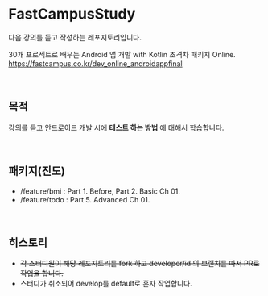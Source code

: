 # FastCampusStudy

다음 강의를 듣고 작성하는 레포지토리입니다.

30개 프로젝트로 배우는 Android 앱 개발 with Kotlin 초격차 패키지 Online.<br>
https://fastcampus.co.kr/dev_online_androidappfinal

<br>

## 목적
강의를 듣고 안드로이드 개발 시에 **테스트 하는 방법** 에 대해서 학습합니다.

<br>

## 패키지(진도)
* /feature/bmi : Part 1. Before, Part 2. Basic Ch 01.
* /feature/todo : Part 5. Advanced Ch 01.

<br>

## 히스토리

* ~~각 스터디원이 해당 레포지토리를 fork 하고 developer/id 의 브랜치를 따서 PR로 작업을 합니다.~~
* 스터디가 취소되어 develop를 default로 혼자 작업합니다.
